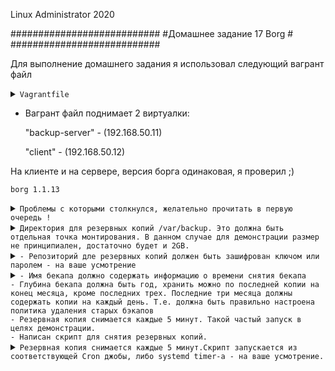 Linux Administrator 2020

   ###########################
   #Домашнее задание 17 Borg #
   ###########################




Для выполнение домашнего задания я использовал следующий вагрант файл

<details>
<summary><code>Vagrantfile</code></summary>

```
# -*- mode: ruby -*-
# vi: set ft=ruby :
home = ENV['HOME']
ENV["LC_ALL"] = "en_US.UTF-8"

Vagrant.configure(2) do |config|
 config.vm.define "backup-server" do |subconfig|
 subconfig.vm.box = "centos/7"
 subconfig.vm.hostname="backup-server"
 subconfig.vm.network :private_network, ip: "192.168.50.11"
 subconfig.vm.provider "virtualbox" do |vb|
 vb.memory = "2024"
 vb.cpus = "1"
 second_disk = "/tmp/disk2.vmdk"
 unless File.exist?('/tmp/disk2.vmdk')
 vb.customize ['createhd', '--filename', second_disk, '--variant', 'Fixed', '--size', 5 * 1024]
 end
 vb.customize ['storageattach', :id, '--storagectl', 'IDE', '--port', 1, '--device', 0, '--type', 'hdd', '--medium', second_disk]
 end
 end
 config.vm.provision "ansible" do |ansible|
 ansible.compatibility_mode = "2.0"
 ansible.playbook = "playbook.yml"
end
 config.vm.define "client" do |subconfig|
 subconfig.vm.box = "centos/7"
 subconfig.vm.hostname="client"
 subconfig.vm.network :private_network, ip: "192.168.50.12"
 subconfig.vm.provider "virtualbox" do |vb|
 vb.memory = "2024"
 vb.cpus = "1"
 end
 end
 config.vm.provision "ansible" do |ansible|
 ansible.compatibility_mode = "2.0"
 ansible.playbook = "playbook1.yml"

     end
end



```
</details>

 - Вагрант файл поднимает 2 виртуалки: 

   "backup-server" - (192.168.50.11) 

   "client" -  (192.168.50.12)

На клиенте и на сервере, версия борга одинаковая, я проверил ;)


```
borg 1.1.13

```








<details>
<summary><code>Проблемы с которыми столкнулся, желательно прочитать в первую очередь !</code></summary>

```
1) Проблема: Когда только инициализируешь репозиторий, из условия задачи можно сделать "зашифровать ключом или  паролем", так вот, когда делаешь с паролем, как следствие из условия задачи ( Резервная копия снимается каждые 5 минут.)
Становится проблематичным, так как когда запускаешь скрипт на клиенте, что бы он связался с репозиторием сервера он постоянно требует, что бы ты вводил пароль для репозитория, поэтому я сделал просто с шифрованием, но без пароля ! Возможно это как то делается или обходится тем же скриптом, но я пока не нашел


2) Такой же момент, но с авторизацией ssh, то есть когда запускаешь скрипт на клиенте, и связываешься с сервером, то должен пройти авторизацию на сервер бэкап, что так же становится проблематичным если условия задачи (Резервная копия снимается каждые 5 минут)
Решение было сделать следующие я просто сделал авторизацию по ключам. Сгененрировал закрытый ключ его я сотавил на клиенте, а закрытый поместил на удаленную машину вм вагрант. После этого все работает.


```

Возможно, я что то не так понял, если что  поправьте плиз


</details>








<details>
<summary><code>Директория для резервных копий /var/backup. Это должна быть отдельная точка монтирования. В данном случае для демонстрации размер не принципиален, достаточно будет и 2GB.</code></summary>

```

Тут все просто, все это за меня сделает "ansible" можно посмотреть playbook.yml он установит Borg, создаст каталог /var/backup, сформирует файловую систему "xfs" и примонтирует ее на отдельный диск.

/dev/sdb с обьемом, я сделал 5GB (Можно запустить вагран файл все должно быть ровно )
 
```
</details>

<details>
<summary><code>- Репозиторий дле резервных копий должен быть зашифрован ключом или паролем - на ваше усмотрение</code></summary>

Инициализируем репозиторий с шифрованием c клиента на сервер  (сделал с шифрованием, но без пароля )



```

[root@client ~]# borg init --encryption=repokey-blake2 192.168.50.11:/var/backup/
Using a pure-python msgpack! This will result in lower performance.
root@192.168.50.11's password: 
Remote: Using a pure-python msgpack! This will result in lower performance.
Enter new passphrase: 
Enter same passphrase again: 
Do you want your passphrase to be displayed for verification? [yN]: n
Make sure the passphrase displayed above is exactly what you wanted.

By default repositories initialized with this version will produce security
errors if written to with an older version (up to and including Borg 1.0.8).

If you want to use these older versions, you can disable the check by running:
borg upgrade --disable-tam ssh://192.168.50.11/var/backup

See https://borgbackup.readthedocs.io/en/stable/changes.html#pre-1-0-9-manifest-spoofing-vulnerability for details about the security implications.

IMPORTANT: you will need both KEY AND PASSPHRASE to access this repo!
Use "borg key export" to export the key, optionally in printable format.
Write down the passphrase. Store both at safe place(s).

[root@client ~]# 



```

Провереям что репа создалась

```
[root@backup-server backup]# pwd
/var/backup
[root@backup-server backup]# ll
total 64
-rw------- 1 root root   964 Aug 16 12:15 config
drwx------ 3 root root    15 Aug 16 12:15 data
-rw------- 1 root root    52 Aug 16 12:15 hints.1
-rw------- 1 root root 41258 Aug 16 12:15 index.1
-rw------- 1 root root   190 Aug 16 12:15 integrity.1
-rw------- 1 root root    16 Aug 16 12:15 nonce
-rw------- 1 root root    73 Aug 16 12:14 README
[root@backup-server backup]# 

```


```

[root@backup-server var]# borg info /var/backup/
Using a pure-python msgpack! This will result in lower performance.
Enter passphrase for key /var/backup: 
Repository ID: bc62147450f6f56d138572059eaa474db0de01e343733dcf3e02b4e52ddc6e61
Location: /var/backup
Encrypted: Yes (repokey BLAKE2b)
Cache: /root/.cache/borg/bc62147450f6f56d138572059eaa474db0de01e343733dcf3e02b4e52ddc6e61
Security dir: /root/.config/borg/security/bc62147450f6f56d138572059eaa474db0de01e343733dcf3e02b4e52ddc6e61
------------------------------------------------------------------------------
                       Original size      Compressed size    Deduplicated size
                       All archives:                    0 B                  0 B                  0 B
                       
                       Unique chunks         Total chunks
                       Chunk index:                       0                    0
[root@backup-server var]# 
                                              

```

</details>




<details>
<summary><code>- Имя бекапа должно содержать информацию о времени снятия бекапа
- Глубина бекапа должна быть год, хранить можно по последней копии на конец месяца, кроме последних трех. Последние три месяца должны содержать копии на каждый день. Т.е. должна быть правильно настроена политика удаления старых бэкапов
- Резервная копия снимается каждые 5 минут. Такой частый запуск в целях демонстрации.
- Написан скрипт для снятия резервных копий.</code></summary>


Тут я так понял нужно написать скрипт для запуска. ну чтож переходим на client (192.168.50.12)

Скрипт


```

#!/bin/bash


BACKUP_USER=root
BACKUP_HOST=192.168.50.11
BACKUP_DIR=/var/backup

REPOSITORY=$BACKUP_HOST:$BACKUP_DIR



borg create -v -stats \
$REPOSITORY::'{now:%Y-%m-%d-%H-%M}' \
/etc

borg prune -v --show-rc --list $REPOSITORY \
--keep-monthly=9 --keep-daily=90 


```

Запускаем наш тестовый скрипт <code>./run-borg.sh</code> Предварительно сгенерировав пару ключей для безпарольной авторизации с удаленным сервером, где находится наш репозиторий. 


```
[root@client ~]# ./run-borg.sh 
Using a pure-python msgpack! This will result in lower performance.
Remote: Using a pure-python msgpack! This will result in lower performance.
Creating archive at "192.168.50.11:/var/backup::{now:%Y-%m-%d-%H-%M}"
------------------------------------------------------------------------------
Archive name: 2020-08-16-14-48
Archive fingerprint: 4282470a4a440bff83f7bce3db5cc42828d41ed241ddfa157c24d6a564e2f05b
Time (start): Sun, 2020-08-16 14:48:22
Time (end):   Sun, 2020-08-16 14:48:31
Duration: 9.19 seconds
Number of files: 1726
Utilization of max. archive size: 0%
------------------------------------------------------------------------------
Original size      Compressed size    Deduplicated size
This archive:               28.54 MB             13.55 MB             11.89 MB
All archives:               28.54 MB             13.55 MB             11.89 MB
                       
Unique chunks         Total chunks
Chunk index:                    1305                 1723
------------------------------------------------------------------------------
Using a pure-python msgpack! This will result in lower performance.
                                              
```
Тестовый запуск прошел успешно .


Сейчас посмотрим все архивы которые есть в нашем репозитории

```
root@client ~]# borg list 192.168.50.11:/var/backup
Using a pure-python msgpack! This will result in lower performance.
Remote: Using a pure-python msgpack! This will result in lower performance.
2020-08-16-14-48                     Sun, 2020-08-16 14:48:22 [4282470a4a440bff83f7bce3db5cc42828d41ed241ddfa157c24d6a564e2f05b]
[root@client ~]# 

```

тут видим актуальную дату, как в условии задачи

Далее в скрипт добавим ротация и хранение бэкапов, исходя из документации делается это через "borg prune", если честно то условие задачи я нихрена непонял.
 На сколько я понял правило должно быть таким:
 <code>--keep-monthly=9</code> - Хранить по последней копии на конец месяца
 <code>--keep-daily=90</code> - Последние три месяца должны содержать копии на каждый день.
 
Попытаюсь рассказть логику, Глубина бэкапа 1 год, то есть всего должно быть бэкапов за год 9 месяцев + 90 дней = будет год.


</details>


<details>
<summary><code>Резервная копия снимается каждые 5 минут.Скрипт запускается из соответствующей Cron джобы, либо systemd timer-а - на ваше усмотрение.</code></summary>


Попробую сделать через systemd timer, но для начала создадим юнит, создадим файл и назовем его "borg.service" и помещаем его  в /etc/systemd/system

```


[root@client system]# ll
total 12
drwxr-xr-x. 2 root root   32 Apr 30 22:06 basic.target.wants
-rw-r--r--  1 root root  328 Aug 16 19:55 borg.service
-rw-r--r--  1 root root  144 Aug 16 20:30 borg.timer
lrwxrwxrwx. 1 root root   57 Apr 30 22:06 dbus-org.freedesktop.nm-dispatcher.service -> /usr/lib/systemd/system/NetworkManager-dispatcher.service
lrwxrwxrwx. 1 root root   37 Apr 30 22:08 default.target -> /lib/systemd/system/multi-user.target
drwxr-xr-x. 2 root root   87 Apr 30 22:06 default.target.wants
drwxr-xr-x. 2 root root   38 Apr 30 22:07 dev-virtio\x2dports-org.qemu.guest_agent.0.device.wants
drwxr-xr-x. 2 root root   32 Apr 30 22:06 getty.target.wants
drwxr-xr-x. 2 root root   35 Apr 30 22:06 local-fs.target.wants
drwxr-xr-x. 2 root root 4096 Aug 16 06:50 multi-user.target.wants
drwxr-xr-x. 2 root root   48 Apr 30 22:06 network-online.target.wants
drwxr-xr-x. 2 root root   31 Apr 30 22:06 remote-fs.target.wants
drwxr-xr-x. 2 root root   28 Apr 30 22:06 sockets.target.wants
drwxr-xr-x. 2 root root  171 Apr 30 22:06 sysinit.target.wants
drwxr-xr-x. 2 root root   44 Apr 30 22:06 system-update.target.wants
drwxr-xr-x  2 root root   24 Aug 16 20:12 timers.target.wants
drwxr-xr-x. 2 root root   58 Apr 30 22:06 vmtoolsd.service.requires
[root@client system]# 


```



```
[Unit]
Description=unit borg Kostyuk_Ruslan

[Service]
#Type=notify
#EnvironmentFile=/etc/sysconfig/log_otus
ExecStart=/bin/borg create -v --stats 192.168.50.11:/var/backup::'{now:%Y-%m-%d-%H-%M}' /etc
ExecReload=/bin/kill -HUP $MAINPID
KillMode=process
Restart=on-failure
RestartSec=10s

[Install]
WantedBy=multi-user.target


```
В принципе можно было бы его усовершенствовать в плане добавив а не писать прямым текстом наш репозиторий, применив к нему EnvironmentFile, но было лень :)
Сделаем <code>systemctl daemon-reload</code> и <code>systemctl start borg</code> и  добавляем в автозагрузку <code>systemctl enable borg.service</code>





Далее пишем наш borg.timer с запуском на каждые 5 минут и так же <code>systemctl daemon-reload</code> и <code>systemctl start borg.timer</code> <code>systemctl enable borg.timer</code>


```

[Unit]
Description=Каждые 5 минут

[Timer]
OnCalendar=*:0/5

#OnBootSec=30sec
#OnUnitActiveSec=1d


[Install]
WantedBy=timers.target

```




Проверяем  и видим что наш юнит работает

```

[root@client system]# systemctl status borg
● borg.service - unit egrep Kostyuk_Ruslan
   Loaded: loaded (/etc/systemd/system/borg.service; disabled; vendor preset: disabled)
   Active: inactive (dead) since Sun 2020-08-16 20:45:13 UTC; 7s ago
  Process: 24454 ExecStart=/bin/borg create -v --stats 192.168.50.11:/var/backup::'{now:%Y-%m-%d-%H-%M}' /etc (code=exited, status=0/SUCCESS)
 Main PID: 24454 (code=exited, status=0/SUCCESS)

Aug 16 20:45:13 client borg[24454]: Duration: 4.33 seconds
Aug 16 20:45:13 client borg[24454]: Number of files: 1728
Aug 16 20:45:13 client borg[24454]: Utilization of max. archive size: 0%
Aug 16 20:45:13 client borg[24454]: ------------------------------------------------------------------------------
Aug 16 20:45:13 client borg[24454]: Original size      Compressed size    Deduplicated size
Aug 16 20:45:13 client borg[24454]: This archive:               28.54 MB             13.55 MB                642 B
Aug 16 20:45:13 client borg[24454]: All archives:              285.37 MB            135.47 MB             12.29 MB
Aug 16 20:45:13 client borg[24454]: Unique chunks         Total chunks
Aug 16 20:45:13 client borg[24454]: Chunk index:                    1328                17228
Aug 16 20:45:13 client borg[24454]: ------------------------------------------------------------------------------
[root@client system]# 


```

Далее проверим как отработает наш таймер, я проверяю это командой <code>systemctl list-timers</code> и отсчитываю время в графе "LEFT" ровно через 5 минут он обнуляется и снова идет отчет, таймер работает + я еще проверял так
сделал два экрана на одном экране запустил <code>watch -n1 systemctl status borg.service</code> , а на втором экране запустил <code>watch -n1 systemctl status borg.timer</code> и наблюдал как юнит в режиме реального времени перезапускается каждые 5 минут, время можно плюч посмотреть в

<code>Active: inactive (dead) since Sun 2020-08-16 20:45:13 UTC; 7s ago</code>  "ago"  здесь, онон обнуляется по истечению пяти минут.












</details>

